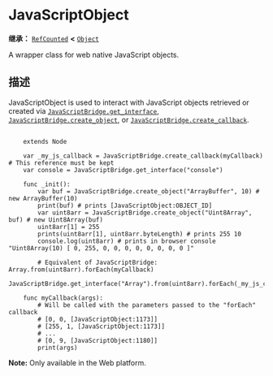 <!-- ⚠ 请勿编辑本文件 ⚠ -->
<!-- 本文档使用脚本从 WeDot 引擎源码仓库生成。 -->
<!-- 生成脚本：https://github.com/WeDot-Engine/WeDot/tree/master/doc/tools/make_md.py； -->
<!-- 原文件：https://github.com/WeDot-Engine/WeDot/tree/master/doc/classes/JavaScriptObject.xml。 -->

<div id="_class_javascriptobject"></div>

# JavaScriptObject

**继承：** [`RefCounted`](class_refcounted.md) **<** [`Object`](class_object.md)

A wrapper class for web native JavaScript objects.

## 描述

JavaScriptObject is used to interact with JavaScript objects retrieved or created via [`JavaScriptBridge.get_interface`](class_javascriptbridge.md#class_javascriptbridge_method_get_interface), [`JavaScriptBridge.create_object`](class_javascriptbridge.md#class_javascriptbridge_method_create_object), or [`JavaScriptBridge.create_callback`](class_javascriptbridge.md#class_javascriptbridge_method_create_callback).

```

    extends Node
    
    var _my_js_callback = JavaScriptBridge.create_callback(myCallback) # This reference must be kept
    var console = JavaScriptBridge.get_interface("console")
    
    func _init():
        var buf = JavaScriptBridge.create_object("ArrayBuffer", 10) # new ArrayBuffer(10)
        print(buf) # prints [JavaScriptObject:OBJECT_ID]
        var uint8arr = JavaScriptBridge.create_object("Uint8Array", buf) # new Uint8Array(buf)
        uint8arr[1] = 255
        prints(uint8arr[1], uint8arr.byteLength) # prints 255 10
        console.log(uint8arr) # prints in browser console "Uint8Array(10) [ 0, 255, 0, 0, 0, 0, 0, 0, 0, 0 ]"
    
        # Equivalent of JavaScriptBridge: Array.from(uint8arr).forEach(myCallback)
        JavaScriptBridge.get_interface("Array").from(uint8arr).forEach(_my_js_callback)
    
    func myCallback(args):
        # Will be called with the parameters passed to the "forEach" callback
        # [0, 0, [JavaScriptObject:1173]]
        # [255, 1, [JavaScriptObject:1173]]
        # ...
        # [0, 9, [JavaScriptObject:1180]]
        print(args)
```

 **Note:** Only available in the Web platform.



[^virtual]: 本方法通常需要用户覆盖才能生效。
[^const]: 本方法无副作用，不会修改该实例的任何成员变量。
[^vararg]: 本方法除了能接受在此处描述的参数外，还能够继续接受任意数量的参数。
[^constructor]: 本方法用于构造某个类型。
[^static]: 调用本方法无需实例，可直接使用类名进行调用。
[^operator]: 本方法描述的是使用本类型作为左操作数的有效运算符。
[^bitfield]: 这个值是由下列位标志构成位掩码的整数。
[^void]: 无返回值。
